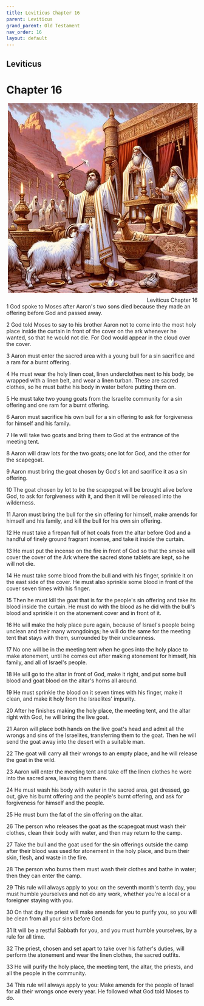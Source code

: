 ```yaml
---
title: Leviticus Chapter 16
parent: Leviticus
grand_parent: Old Testament
nav_order: 16
layout: default
---
```


## Leviticus

# Chapter 16

<div style="clear: both; text-align: right;">
    <img src="/assets/Image/Leviticus/500/16.jpg" alt="Leviticus Chapter 16" class="chapter-image" style="max-width: 100%; height: auto; float: right; margin: 0 0 10px 10px; padding-left: 10%;">
    <figcaption style="font-size: 14px;">Leviticus Chapter 16</figcaption>
</div>
1 God spoke to Moses after Aaron's two sons died because they made an offering before God and passed away.

2 God told Moses to say to his brother Aaron not to come into the most holy place inside the curtain in front of the cover on the ark whenever he wanted, so that he would not die. For God would appear in the cloud over the cover.

3 Aaron must enter the sacred area with a young bull for a sin sacrifice and a ram for a burnt offering.

4 He must wear the holy linen coat, linen underclothes next to his body, be wrapped with a linen belt, and wear a linen turban. These are sacred clothes, so he must bathe his body in water before putting them on.

5 He must take two young goats from the Israelite community for a sin offering and one ram for a burnt offering.

6 Aaron must sacrifice his own bull for a sin offering to ask for forgiveness for himself and his family.

7 He will take two goats and bring them to God at the entrance of the meeting tent.

8 Aaron will draw lots for the two goats; one lot for God, and the other for the scapegoat.

9 Aaron must bring the goat chosen by God's lot and sacrifice it as a sin offering.

10 The goat chosen by lot to be the scapegoat will be brought alive before God, to ask for forgiveness with it, and then it will be released into the wilderness.

11 Aaron must bring the bull for the sin offering for himself, make amends for himself and his family, and kill the bull for his own sin offering.

12 He must take a firepan full of hot coals from the altar before God and a handful of finely ground fragrant incense, and take it inside the curtain.

13 He must put the incense on the fire in front of God so that the smoke will cover the cover of the Ark where the sacred stone tablets are kept, so he will not die.

14 He must take some blood from the bull and with his finger, sprinkle it on the east side of the cover. He must also sprinkle some blood in front of the cover seven times with his finger.

15 Then he must kill the goat that is for the people's sin offering and take its blood inside the curtain. He must do with the blood as he did with the bull's blood and sprinkle it on the atonement cover and in front of it.

16 He will make the holy place pure again, because of Israel's people being unclean and their many wrongdoings; he will do the same for the meeting tent that stays with them, surrounded by their uncleanness.

17 No one will be in the meeting tent when he goes into the holy place to make atonement, until he comes out after making atonement for himself, his family, and all of Israel's people.

18 He will go to the altar in front of God, make it right, and put some bull blood and goat blood on the altar's horns all around.

19 He must sprinkle the blood on it seven times with his finger, make it clean, and make it holy from the Israelites' impurity.

20 After he finishes making the holy place, the meeting tent, and the altar right with God, he will bring the live goat.

21 Aaron will place both hands on the live goat's head and admit all the wrongs and sins of the Israelites, transferring them to the goat. Then he will send the goat away into the desert with a suitable man.

22 The goat will carry all their wrongs to an empty place, and he will release the goat in the wild.

23 Aaron will enter the meeting tent and take off the linen clothes he wore into the sacred area, leaving them there.

24 He must wash his body with water in the sacred area, get dressed, go out, give his burnt offering and the people's burnt offering, and ask for forgiveness for himself and the people.

25 He must burn the fat of the sin offering on the altar.

26 The person who releases the goat as the scapegoat must wash their clothes, clean their body with water, and then may return to the camp.

27 Take the bull and the goat used for the sin offerings outside the camp after their blood was used for atonement in the holy place, and burn their skin, flesh, and waste in the fire.

28 The person who burns them must wash their clothes and bathe in water; then they can enter the camp.

29 This rule will always apply to you: on the seventh month's tenth day, you must humble yourselves and not do any work, whether you're a local or a foreigner staying with you.

30 On that day the priest will make amends for you to purify you, so you will be clean from all your sins before God.

31 It will be a restful Sabbath for you, and you must humble yourselves, by a rule for all time.

32 The priest, chosen and set apart to take over his father's duties, will perform the atonement and wear the linen clothes, the sacred outfits.

33 He will purify the holy place, the meeting tent, the altar, the priests, and all the people in the community.

34 This rule will always apply to you: Make amends for the people of Israel for all their wrongs once every year. He followed what God told Moses to do.


